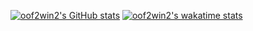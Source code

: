 [![oof2win2's GitHub stats](https://github-readme-stats.vercel.app/api?username=oof2win2&count_private=true&theme=radical)](https://github.com/anuraghazra/github-readme-stats)
[![oof2win2's wakatime stats](https://github-readme-stats.vercel.app/api/wakatime?username=oof2win2&theme=radical)](https://github.com/anuraghazra/github-readme-stats)
